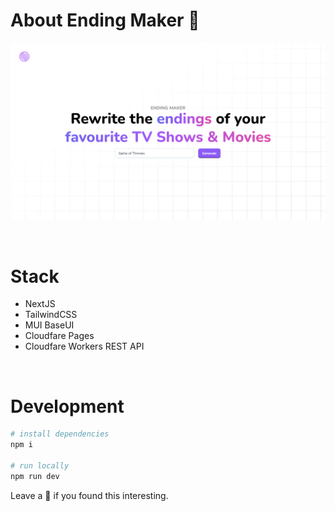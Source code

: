 # About Ending  Maker 🌟
<img src="public/banner.png" alt="banner-demo" />

&nbsp;

# Stack
- NextJS
- TailwindCSS
- MUI BaseUI
- Cloudfare Pages
- Cloudfare Workers REST API

&nbsp;

# Development
```bash
# install dependencies
npm i

# run locally
npm run dev
```

Leave a 🌟 if you found this interesting.